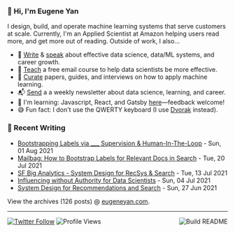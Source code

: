 ### 👋 Hi, I'm Eugene Yan

I design, build, and operate machine learning systems that serve customers at scale. Currently, I'm an Applied Scientist at Amazon helping users read more, and get more out of reading. Outside of work, I also...

- 📝 [Write](https://eugeneyan.com/writing/) & [speak](https://eugeneyan.com/speaking/) about effective data science, data/ML systems, and career growth.
- 🧠 [Teach](https://eugeneyan.com/resources/) a free email course to help data scientists be more effective.
- 📌 [Curate](https://applyingml.com) papers, guides, and interviews on how to apply machine learning.
- 📬 [Send](https://eugeneyan.com/subscribe/) a a weekly newsletter about data science, learning, and career.
- 🌱 I'm learning: Javascript, React, and Gatsby [here](https://github.com/eugeneyan/applyingml#suggestions-and-fixes)—feedback welcome!
- 😅 Fun fact: I don't use the QWERTY keyboard (I use [Dvorak](https://en.wikipedia.org/wiki/Dvorak_keyboard_layout) instead).

### 📝 Recent Writing

<!-- writing starts -->
* [Bootstrapping Labels via ___ Supervision & Human-In-The-Loop](https://eugeneyan.com//writing/bootstrapping-data-labels/) - Sun, 01 Aug 2021
* [Mailbag: How to Bootstrap Labels for Relevant Docs in Search](https://eugeneyan.com//writing/mailbag-bootstrap-relevant-docs/) - Tue, 20 Jul 2021
* [SF Big Analytics - System Design for RecSys & Search](https://eugeneyan.com//speaking/sf-data-meetup-recsys/) - Tue, 13 Jul 2021
* [Influencing without Authority for Data Scientists](https://eugeneyan.com//writing/influencing-without-authority/) - Sun, 04 Jul 2021
* [System Design for Recommendations and Search](https://eugeneyan.com//writing/system-design-for-discovery/) - Sun, 27 Jun 2021
<!-- writing ends -->

View the archives (<!-- writing_count starts -->126<!-- writing_count ends --> posts) @ [eugeneyan.com](https://eugeneyan.com).

---
[![Twitter Follow](https://img.shields.io/twitter/follow/eugeneyan?label=Follow&style=social)](https://twitter.com/eugeneyan) ![Profile Views](https://gpvc.arturio.dev/eugeneyan)<a href="https://github.com/eugeneyan/eugeneyan/actions"><img src="https://github.com/eugeneyan/eugeneyan/workflows/Build%20README/badge.svg?branch=master" align="right" alt="Build README"></a>
